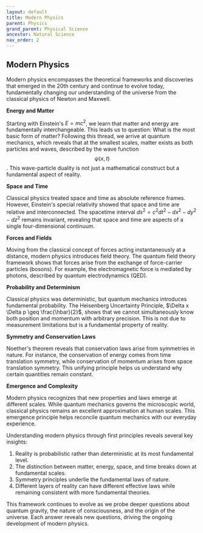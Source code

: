 ```yaml
---
layout: default
title: Modern Physics
parent: Physics
grand_parent: Physical Science
ancestor: Natural Science
nav_order: 2
---
```


## Modern Physics

Modern physics encompasses the theoretical frameworks and discoveries that emerged in the 20th century and continue to evolve today, fundamentally changing our understanding of the universe from the classical physics of Newton and Maxwell.

**Energy and Matter**

Starting with Einstein's $E = mc^2$, we learn that matter and energy are fundamentally interchangeable. This leads us to question: What is the most basic form of matter? Following this thread, we arrive at quantum mechanics, which reveals that at the smallest scales, matter exists as both particles and waves, described by the wave function $$\psi(x,t)$$. This wave-particle duality is not just a mathematical construct but a fundamental aspect of reality.

**Space and Time**

Classical physics treated space and time as absolute reference frames. However, Einstein's special relativity showed that space and time are relative and interconnected. The spacetime interval $ds^2 = c^2dt^2 - dx^2 - dy^2 - dz^2$ remains invariant, revealing that space and time are aspects of a single four-dimensional continuum.

**Forces and Fields**

Moving from the classical concept of forces acting instantaneously at a distance, modern physics introduces field theory. The quantum field theory framework shows that forces arise from the exchange of force-carrier particles (bosons). For example, the electromagnetic force is mediated by photons, described by quantum electrodynamics (QED).

**Probability and Determinism**

Classical physics was deterministic, but quantum mechanics introduces fundamental probability. The Heisenberg Uncertainty Principle, $\Delta x \Delta p \geq \frac{\hbar}{2}$, shows that we cannot simultaneously know both position and momentum with arbitrary precision. This is not due to measurement limitations but is a fundamental property of reality.

**Symmetry and Conservation Laws**

Noether's theorem reveals that conservation laws arise from symmetries in nature. For instance, the conservation of energy comes from time translation symmetry, while conservation of momentum arises from space translation symmetry. This unifying principle helps us understand why certain quantities remain constant.

**Emergence and Complexity**

Modern physics recognizes that new properties and laws emerge at different scales. While quantum mechanics governs the microscopic world, classical physics remains an excellent approximation at human scales. This emergence principle helps reconcile quantum mechanics with our everyday experience.

Understanding modern physics through first principles reveals several key insights:

1. Reality is probabilistic rather than deterministic at its most fundamental level.
2. The distinction between matter, energy, space, and time breaks down at fundamental scales.
3. Symmetry principles underlie the fundamental laws of nature.
4. Different layers of reality can have different effective laws while remaining consistent with more fundamental theories.

This framework continues to evolve as we probe deeper questions about quantum gravity, the nature of consciousness, and the origin of the universe. Each answer reveals new questions, driving the ongoing development of modern physics.
